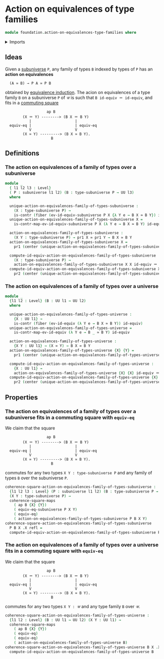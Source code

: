 # Action on equivalences of type families

```agda
module foundation.action-on-equivalences-type-families where
```

<details><summary>Imports</summary>

```agda
open import foundation.action-on-identifications-functions
open import foundation.commuting-squares-of-maps
open import foundation.dependent-pair-types
open import foundation.equivalence-induction
open import foundation.fibers-of-maps
open import foundation.function-extensionality
open import foundation.identity-types
open import foundation.sets
open import foundation.subuniverses
open import foundation.transport-along-identifications
open import foundation.univalence
open import foundation.universe-levels

open import foundation-core.contractible-types
open import foundation-core.equality-dependent-pair-types
open import foundation-core.equivalences
open import foundation-core.injective-maps
open import foundation-core.propositions
open import foundation-core.subtypes
```

</details>

## Ideas

Given a [subuniverse](foundation.subuniverses.md) `P`, any family of types `B`
indexed by types of `P` has an **action on equivalences**

```text
  (A ≃ B) → P A ≃ P B
```

obtained by [equivalence induction](foundation.equivalence-induction.md). The
acion on equivalences of a type family `B` on a subuniverse `P` of `𝒰` is such
that `B id-equiv ＝ id-equiv`, and fits in a
[commuting square](foundation.commuting-squares-of-maps.md)

```text
                   ap B
        (X ＝ Y) --------> (B X ＝ B Y)
           |                    |
  equiv-eq |                    | equiv-eq
           V                    V
        (X ≃ Y) ---------> (B X ≃ B Y).
                     B
```

## Definitions

### The action on equivalences of a family of types over a subuniverse

```agda
module _
  { l1 l2 l3 : Level}
  ( P : subuniverse l1 l2) (B : type-subuniverse P → UU l3)
  where

  unique-action-on-equivalences-family-of-types-subuniverse :
    (X : type-subuniverse P) →
    is-contr (fiber (ev-id-equiv-subuniverse P X {λ Y e → B X ≃ B Y}) id-equiv)
  unique-action-on-equivalences-family-of-types-subuniverse X =
    is-contr-map-ev-id-equiv-subuniverse P X (λ Y e → B X ≃ B Y) id-equiv

  action-on-equivalences-family-of-types-subuniverse :
    (X Y : type-subuniverse P) → pr1 X ≃ pr1 Y → B X ≃ B Y
  action-on-equivalences-family-of-types-subuniverse X =
    pr1 (center (unique-action-on-equivalences-family-of-types-subuniverse X))

  compute-id-equiv-action-on-equivalences-family-of-types-subuniverse :
    (X : type-subuniverse P) →
    action-on-equivalences-family-of-types-subuniverse X X id-equiv ＝ id-equiv
  compute-id-equiv-action-on-equivalences-family-of-types-subuniverse X =
    pr2 (center (unique-action-on-equivalences-family-of-types-subuniverse X))
```

### The action on equivalences of a family of types over a universe

```agda
module _
  {l1 l2 : Level} (B : UU l1 → UU l2)
  where

  unique-action-on-equivalences-family-of-types-universe :
    {X : UU l1} →
    is-contr (fiber (ev-id-equiv (λ Y e → B X ≃ B Y)) id-equiv)
  unique-action-on-equivalences-family-of-types-universe =
    is-contr-map-ev-id-equiv (λ Y e → B _ ≃ B Y) id-equiv

  action-on-equivalences-family-of-types-universe :
    {X Y : UU l1} → (X ≃ Y) → B X ≃ B Y
  action-on-equivalences-family-of-types-universe {X} {Y} =
    pr1 (center (unique-action-on-equivalences-family-of-types-universe {X})) Y

  compute-id-equiv-action-on-equivalences-family-of-types-universe :
    {X : UU l1} →
    action-on-equivalences-family-of-types-universe {X} {X} id-equiv ＝ id-equiv
  compute-id-equiv-action-on-equivalences-family-of-types-universe {X} =
    pr2 (center (unique-action-on-equivalences-family-of-types-universe {X}))
```

## Properties

### The action on equivalences of a family of types over a subuniverse fits in a commuting square with `equiv-eq`

We claim that the square

```text
                   ap B
        (X ＝ Y) --------> (B X ＝ B Y)
           |                    |
  equiv-eq |                    | equiv-eq
           V                    V
        (X ≃ Y) ---------> (B X ≃ B Y).
                     B
```

commutes for any two types `X Y : type-subuniverse P` and any family of types
`B` over the subuniverse `P`.

```agda
coherence-square-action-on-equivalences-family-of-types-subuniverse :
  {l1 l2 l3 : Level} (P : subuniverse l1 l2) (B : type-subuniverse P → UU l3) →
  (X Y : type-subuniverse P) →
  coherence-square-maps
    ( ap B {X} {Y})
    ( equiv-eq-subuniverse P X Y)
    ( equiv-eq)
    ( action-on-equivalences-family-of-types-subuniverse P B X Y)
coherence-square-action-on-equivalences-family-of-types-subuniverse
  P B X .X refl =
  compute-id-equiv-action-on-equivalences-family-of-types-subuniverse P B X
```

### The action on equivalences of a family of types over a universe fits in a commuting square with `equiv-eq`

We claim that the square

```text
                   ap B
        (X ＝ Y) --------> (B X ＝ B Y)
           |                    |
  equiv-eq |                    | equiv-eq
           V                    V
        (X ≃ Y) ---------> (B X ≃ B Y).
                     B
```

commutes for any two types `X Y : 𝒰` and any type family `B` over `𝒰`.

```agda
coherence-square-action-on-equivalences-family-of-types-universe :
  {l1 l2 : Level} (B : UU l1 → UU l2) (X Y : UU l1) →
  coherence-square-maps
    ( ap B {X} {Y})
    ( equiv-eq)
    ( equiv-eq)
    ( action-on-equivalences-family-of-types-universe B)
coherence-square-action-on-equivalences-family-of-types-universe B X .X refl =
  compute-id-equiv-action-on-equivalences-family-of-types-universe B
```
